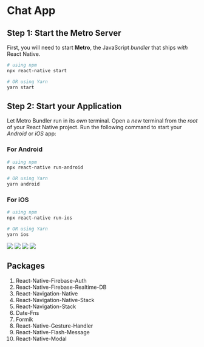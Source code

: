 

# Chat App

## Step 1: Start the Metro Server

First, you will need to start **Metro**, the JavaScript _bundler_ that ships _with_ React Native.

```bash
# using npm
npx react-native start

# OR using Yarn
yarn start
```

## Step 2: Start your Application

Let Metro Bundler run in its _own_ terminal. Open a _new_ terminal from the _root_ of your React Native project. Run the following command to start your _Android_ or _iOS_ app:

### For Android

```bash
# using npm
npx react-native run-android

# OR using Yarn
yarn android
```

### For iOS

```bash
# using npm
npx react-native run-ios

# OR using Yarn
yarn ios
```

![](../Assets/Screenshot_1703773387.png)
![](../Assets/Screenshot_1703773451.png)
![](../Assets/Screenshot_1703773454.png)
![](../Assets/Screenshot_1703773472.png)


## Packages

1. React-Native-Firebase-Auth
2. React-Native-Firebase-Realtime-DB
3. React-Navigation-Native
4. React-Navigation-Native-Stack
5. React-Navigation-Stack
6. Date-Fns
7. Formik
8. React-Native-Gesture-Handler
9. React-Native-Flash-Message
10. React-Native-Modal
